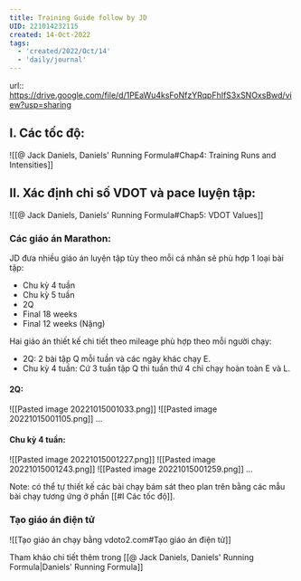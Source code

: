 ```yaml
---
title: Training Guide follow by JD
UID: 221014232115
created: 14-Oct-2022
tags:
  - 'created/2022/Oct/14'
  - 'daily/journal'
---
```

url:: https://drive.google.com/file/d/1PEaWu4ksFoNfzYRqpFhIfS3xSNOxsBwd/view?usp=sharing

## I. Các tốc độ:
![[@ Jack Daniels, Daniels' Running Formula#Chap4: Training Runs and Intensities]]

## II. Xác định chỉ số VDOT và pace luyện tập:
![[@ Jack Daniels, Daniels' Running Formula#Chap5: VDOT Values]]

### Các giáo án Marathon:
JD đưa nhiều giáo án luyện tập tùy theo mỗi cá nhân sẽ phù hợp 1 loại bài tập:
- Chu kỳ 4 tuần
- Chu kỳ 5 tuần
- 2Q
- Final 18 weeks 
- Final 12 weeks (Nặng)

Hai giáo án thiết kế chi tiết theo mileage phù hợp theo mỗi người chạy:
-  2Q: 2 bài tập Q mỗi tuần và các ngày khác chạy E.
- Chu kỳ 4 tuần: Cứ 3 tuần tập Q thì tuần thứ 4 chỉ chạy hoàn toàn E và L.

#### 2Q:
![[Pasted image 20221015001033.png]]
![[Pasted image 20221015001105.png]]
...


#### Chu kỳ 4 tuần:
![[Pasted image 20221015001227.png]]
![[Pasted image 20221015001243.png]]
![[Pasted image 20221015001259.png]]
...

Note: có thể tự thiết kế các bài chạy bám sát theo plan trên bằng các mẫu bài chạy tương ứng ở phần [[#I Các tốc độ]].

### Tạo giáo án điện tử
![[Tạo giáo án chạy bằng vdoto2.com#Tạo giáo án điện tử]]

Tham khảo chi tiết thêm trong  [[@ Jack Daniels, Daniels' Running Formula|Daniels' Running Formula]]